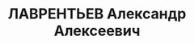 ---
title: ЛАВРЕНТЬЕВ Александр Алексеевич
description: 'Род. в 1902, Богородский р-н, с. Бурцево, русский. Проживал: г. Горький.
  Повар-зав. производством ресторана "Неаполь"

  Арестован 25.11.1936. Обв. по ст. 17-58-8, 58-11. Приговор: ВК ВС СССР – к 10 г.
  тюремного заключения, 5 г. п/п (20.05.37)'
---